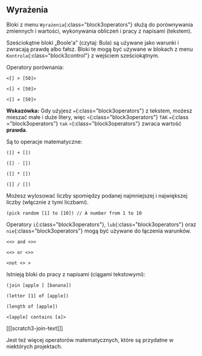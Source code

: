 ## Wyrażenia

Bloki z menu `Wyrażenia`{:class="block3operators"} służą do porównywania zmiennych i wartości, wykonywania obliczeń i pracy z napisami (tekstem).

Sześciokątne bloki „Boole'a” (czytaj: Bula) są używane jako warunki i zwracają prawdę albo fałsz. Bloki te mogą być używane w blokach z menu `Kontrola`{:class="block3control"} z wejściem sześciokątnym.

Operatory porównania:

```blocks3
<[] > [50]>

<[] < [50]>

<[] = [50]>
```

**Wskazówka:** Gdy użyjesz `=`{:class="block3operators"} z tekstem, możesz mieszać małe i duże litery, więc `<`{:class="block3operators"} `TAK` `=`{:class ="block3operators"} `tak` `>`{:class="block3operators"} zwraca wartość **prawda**.


Są to operacje matematyczne:

```blocks3
([] + [])

([] - [])

([] * [])

([] / [])
```

Możesz wylosować liczby spomiędzy podanej najmniejszej i największej liczby (włącznie z tymi liczbami).

```blocks3
(pick random [1] to [10]) // A number from 1 to 10
```

Operatory `i`{:class="block3operators"}, `lub`{:class="block3operators"} oraz `nie`{:class="block3operators"} mogą być używane do łączenia warunków.

```blocks3
<<> and <>>

<<> or <>>

<not <> >
```

Istnieją bloki do pracy z napisami (ciągami tekstowymi):

```blocks3
(join [apple ] [banana])

(letter [1] of [apple])

(length of [apple])

<[apple] contains [a]>
```

[[[scratch3-join-text]]]

Jest też więcej operatorów matematycznych, które są przydatne w niektórych projektach.
